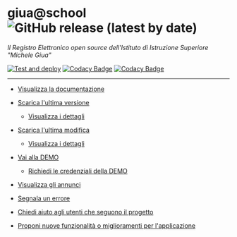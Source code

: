 # giua@school ![GitHub release (latest by date)](https://img.shields.io/github/v/release/trinko/giuaschool)

*Il Registro Elettronico open source dell'Istituto di Istruzione Superiore "Michele Giua"*

[![Test and deploy](https://github.com/trinko/giuaschool/actions/workflows/test-deploy.yml/badge.svg?branch=master)](https://github.com/trinko/giuaschool/actions/workflows/test-deploy.yml)
[![Codacy Badge](https://app.codacy.com/project/badge/Grade/d1e4b6505b984dc190eb3e89e86868ff)](https://www.codacy.com/gh/trinko/giuaschool/dashboard?utm_source=github.com&amp;utm_medium=referral&amp;utm_content=trinko/giuaschool&amp;utm_campaign=Badge_Grade)
[![Codacy Badge](https://app.codacy.com/project/badge/Coverage/d1e4b6505b984dc190eb3e89e86868ff)](https://www.codacy.com/gh/trinko/giuaschool/dashboard?utm_source=github.com&utm_medium=referral&utm_content=trinko/giuaschool&utm_campaign=Badge_Coverage)


---

- [Visualizza la documentazione](https://trinko.github.io/giuaschool-docs/)

- [Scarica l'ultima versione](https://github.com/trinko/giuaschool/releases/latest/download/giuaschool-release-latest.zip)
  - [Visualizza i dettagli](https://trinko.github.io/giuaschool-docs/latest-release.html)

- [Scarica l'ultima modifica](https://github.com/trinko/giuaschool/releases/download/latest-build/giuaschool-build-latest.zip)
  - [Visualizza i dettagli](https://trinko.github.io/giuaschool-docs/latest-build.html)

- [Vai alla DEMO](https://giuademo.x10.mx/)
  - [Richiedi le credenziali della DEMO](https://giuademo.x10.mx/richiesta-demo/)

- [Visualizza gli annunci](https://github.com/trinko/giuaschool/discussions/categories/annunci)

- [Segnala un errore](https://github.com/trinko/giuaschool/issues/new?assignees=&labels=Errore&template=bug-report.md&title=)

- [Chiedi aiuto agli utenti che seguono il progetto](https://github.com/trinko/giuaschool/discussions/new?category=richieste-di-aiuto)

- [Proponi nuove funzionalità o miglioramenti per l'applicazione](https://github.com/trinko/giuaschool/discussions/new?category=idee-e-proposte)
